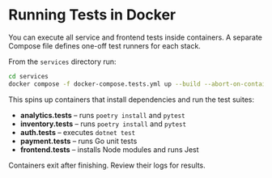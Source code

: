 # Running Tests in Docker

You can execute all service and frontend tests inside containers. A separate Compose file defines one-off test runners for each stack.

From the `services` directory run:

```bash
cd services
docker compose -f docker-compose.tests.yml up --build --abort-on-container-exit
```

This spins up containers that install dependencies and run the test suites:

- **analytics.tests** – runs `poetry install` and `pytest`
- **inventory.tests** – runs `poetry install` and `pytest`
- **auth.tests** – executes `dotnet test`
- **payment.tests** – runs Go unit tests
- **frontend.tests** – installs Node modules and runs Jest

Containers exit after finishing. Review their logs for results.
